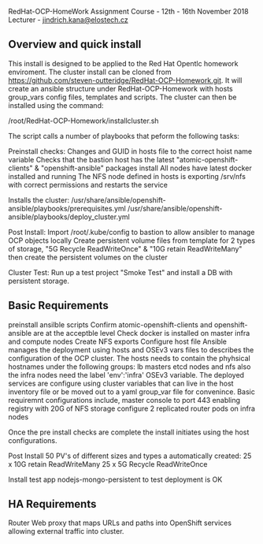 RedHat-OCP-HomeWork Assignment
Course - 12th - 16th November 2018
Lecturer - jindrich.kana@elostech.cz


Overview and quick install
--------------------------
This install is designed to be applied to the Red Hat Opentlc homework enviroment.
The cluster install can be cloned from https://github.com/steven-outteridge/RedHat-OCP-Homework.git.
It will create an ansible structure under RedHat-OCP-Homework with hosts group_vars config files, templates and scripts.
The cluster can then be installed using the command:

/root/RedHat-OCP-Homework/installcluster.sh

The script calls a number of playbooks that peform the following tasks:

Preinstall checks:
Changes and GUID in hosts file to the correct hoist name variable
Checks that the bastion host has the latest "atomic-openshift-clients" & "openshift-ansible" packages install
All nodes have latest docker installed and running
The NFS node defined in hosts is exporting /srv/nfs with correct permissions and restarts the service

Installs the cluster:
/usr/share/ansible/openshift-ansible/playbooks/prerequisites.yml
/usr/share/ansible/openshift-ansible/playbooks/deploy_cluster.yml

Post Install:
Import /root/.kube/config to bastion to allow ansibler to manage OCP objects locally
Create persistent volume files from template for 2 types of storage,  "5G Recycle ReadWriteOnce" & "10G retain ReadWriteMany" then create the persistent volumes on the cluster

Cluster Test:
Run up a test project "Smoke Test" and install a DB with persistent storage.


Basic Requirements
------------------
preinstall ansilble scripts
 Confirm atomic-openshift-clients and openshift-ansible are at the acceptble level
 Check docker is installed on master infra and compute nodes
 Create NFS exports 
Configure host file
   Ansible manages the deployment using hosts and OSEv3 vars files to describes the configuration of the OCP cluster. The hosts needs to contain the phyhsical hostnames under the following groups: lb masters etcd nodes and nfs also the infra nodes need the label 'env':'infra'
   OSEv3 variable.  The deployed services are configure using cluster variables that can live in the host inventory file or be moved out to a yaml group_var file for convenince. Basic requiremnt configurations include,
   master console to port 443
   enabling registry with 20G of NFS storage
   configure 2 replicated router pods on infra nodes
   
Once the pre install checks are complete the install initiates using the host configurations. 

Post Install 50 PV's of different sizes and types a automatically created:
25 x 10G retain ReadWriteMany
25 x 5G Recycle ReadWriteOnce

Install test app nodejs-mongo-persistent to test deployment is OK

HA Requirements
---------------


Router
Web proxy that maps URLs and paths into OpenShift services allowing external traffic into cluster.
